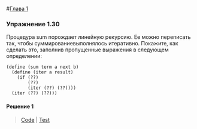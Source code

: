 #[Глава 1](../index.md#Глава-1-Построение-абстракций-с-помощью-процедур)

### Упражнение 1.30
Процедура sum порождает линейную рекурсию. Ее можно переписать так, чтобы суммированиевыполнялось итеративно. Покажите, как сделать это, заполнив пропущенные выражения в следующем определении:
```
(define (sum term a next b)
  (define (iter a result)
    (if (??)
        (??)
        (iter (??) (??))))
  (iter (??) (??)))
```

#### Решение 1
> [Code](../../src/chapter1/1.30.rkt) | [Test](../../test/chapter1/test-1.30.rkt)

